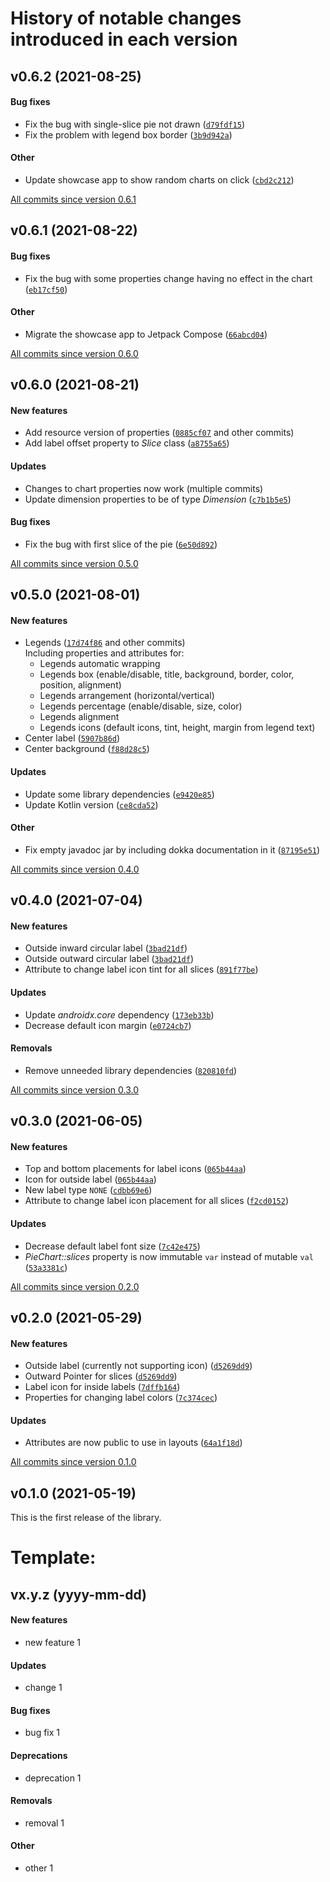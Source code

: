# History of notable changes introduced in each version

## v0.6.2 (2021-08-25)
#### Bug fixes
  - Fix the bug with single-slice pie not drawn ([`d79fdf15`](https://github.com/mahozad/android-pie-chart/commit/d79fdf15))
  - Fix the problem with legend box border ([`3b9d942a`](https://github.com/mahozad/android-pie-chart/commit/3b9d942a))
#### Other
  - Update showcase app to show random charts on click ([`cbd2c212`](https://github.com/mahozad/android-pie-chart/commit/cbd2c212))

[All commits since version 0.6.1](https://github.com/mahozad/android-pie-chart/compare/v0.6.1...v0.6.2)

## v0.6.1 (2021-08-22)
#### Bug fixes
  - Fix the bug with some properties change having no effect in the chart ([`eb17cf50`](https://github.com/mahozad/android-pie-chart/commit/eb17cf50))
#### Other
  - Migrate the showcase app to Jetpack Compose ([`66abcd04`](https://github.com/mahozad/android-pie-chart/commit/66abcd04))

[All commits since version 0.6.0](https://github.com/mahozad/android-pie-chart/compare/v0.6.0...v0.6.1)

## v0.6.0 (2021-08-21)
#### New features
  - Add resource version of properties ([`0885cf07`](https://github.com/mahozad/android-pie-chart/commit/0885cf07) and other commits)
  - Add label offset property to *Slice* class ([`a8755a65`](https://github.com/mahozad/android-pie-chart/commit/a8755a65))
#### Updates
  - Changes to chart properties now work (multiple commits)
  - Update dimension properties to be of type *Dimension* ([`c7b1b5e5`](https://github.com/mahozad/android-pie-chart/commit/c7b1b5e5))
#### Bug fixes
  - Fix the bug with first slice of the pie ([`6e50d892`](https://github.com/mahozad/android-pie-chart/commit/6e50d892))

[All commits since version 0.5.0](https://github.com/mahozad/android-pie-chart/compare/v0.5.0...v0.6.0)

## v0.5.0 (2021-08-01)
#### New features
  - Legends ([`17d74f86`](https://github.com/mahozad/android-pie-chart/commit/17d74f86) and other commits)  
    Including properties and attributes for:
    - Legends automatic wrapping
    - Legends box (enable/disable, title, background, border, color, position, alignment)
    - Legends arrangement (horizontal/vertical)
    - Legends percentage (enable/disable, size, color)
    - Legends alignment
    - Legends icons (default icons, tint, height, margin from legend text)
  - Center label ([`5907b86d`](https://github.com/mahozad/android-pie-chart/commit/5907b86d))
  - Center background ([`f88d28c5`](https://github.com/mahozad/android-pie-chart/commit/f88d28c5))
#### Updates
  - Update some library dependencies ([`e9420e85`](https://github.com/mahozad/android-pie-chart/commit/e9420e85))
  - Update Kotlin version ([`ce8cda52`](https://github.com/mahozad/android-pie-chart/commit/ce8cda52))
#### Other
  - Fix empty javadoc jar by including dokka documentation in it ([`87195e51`](https://github.com/mahozad/android-pie-chart/commit/87195e51))

[All commits since version 0.4.0](https://github.com/mahozad/android-pie-chart/compare/v0.4.0...v0.5.0)

## v0.4.0 (2021-07-04)
#### New features
  - Outside inward circular label ([`3bad21df`](https://github.com/mahozad/android-pie-chart/commit/3bad21df))
  - Outside outward circular label ([`3bad21df`](https://github.com/mahozad/android-pie-chart/commit/3bad21df))
  - Attribute to change label icon tint for all slices ([`891f77be`](https://github.com/mahozad/android-pie-chart/commit/891f77be))
#### Updates
  - Update *androidx.core* dependency ([`173eb33b`](https://github.com/mahozad/android-pie-chart/commit/173eb33b))
  - Decrease default icon margin ([`e0724cb7`](https://github.com/mahozad/android-pie-chart/commit/e0724cb7))
#### Removals
  - Remove unneeded library dependencies ([`820810fd`](https://github.com/mahozad/android-pie-chart/commit/820810fd))

[All commits since version 0.3.0](https://github.com/mahozad/android-pie-chart/compare/v0.3.0...v0.4.0)

## v0.3.0 (2021-06-05)
#### New features
  - Top and bottom placements for label icons ([`065b44aa`](https://github.com/mahozad/android-pie-chart/commit/065b44aa))
  - Icon for outside label ([`065b44aa`](https://github.com/mahozad/android-pie-chart/commit/065b44aa))
  - New label type `NONE` ([`cdbb69e6`](https://github.com/mahozad/android-pie-chart/commit/cdbb69e6))
  - Attribute to change label icon placement for all slices ([`f2cd0152`](https://github.com/mahozad/android-pie-chart/commit/f2cd0152))
#### Updates
  - Decrease default label font size ([`7c42e475`](https://github.com/mahozad/android-pie-chart/commit/7c42e475))
  - *PieChart::slices* property is now immutable `var` instead of mutable `val` ([`53a3381c`](https://github.com/mahozad/android-pie-chart/commit/53a3381c))

[All commits since version 0.2.0](https://github.com/mahozad/android-pie-chart/compare/v0.2.0...v0.3.0)

## v0.2.0 (2021-05-29)
#### New features
  - Outside label (currently not supporting icon) ([`d5269dd9`](https://github.com/mahozad/android-pie-chart/commit/d5269dd9))
  - Outward Pointer for slices ([`d5269dd9`](https://github.com/mahozad/android-pie-chart/commit/d5269dd9))
  - Label icon for inside labels ([`7dffb164`](https://github.com/mahozad/android-pie-chart/commit/7dffb164))
  - Properties for changing label colors ([`7c374cec`](https://github.com/mahozad/android-pie-chart/commit/7c374cec))
#### Updates
  - Attributes are now public to use in layouts ([`64a1f18d`](https://github.com/mahozad/android-pie-chart/commit/64a1f18d))

[All commits since version 0.1.0](https://github.com/mahozad/android-pie-chart/compare/v0.1.0...v0.2.0)

## v0.1.0 (2021-05-19)
This is the first release of the library.


[comment]: <> (NOTE: Be aware that modifying the format of this file might impact the script that makes the body of GitHub releases)


# Template:
## vx.y.z (yyyy-mm-dd)
#### New features
  - new feature 1
#### Updates
  - change 1
#### Bug fixes
  - bug fix 1
#### Deprecations
  - deprecation 1
#### Removals
  - removal 1
#### Other
  - other 1
